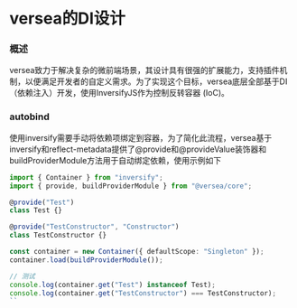 # versea的DI设计

### 概述
versea致力于解决复杂的微前端场景，其设计具有很强的扩展能力，支持插件机制，以便满足开发者的自定义需求。为了实现这个目标，versea底层全部基于DI（依赖注入）开发，使用InversifyJS作为控制反转容器 (IoC)。

### autobind
使用inversify需要手动将依赖项绑定到容器，为了简化此流程，versea基于inversify和reflect-metadata提供了@provide和@provideValue装饰器和buildProviderModule方法用于自动绑定依赖，使用示例如下
```ts
import { Container } from "inversify";
import { provide, buildProviderModule } from "@versea/core";

@provide("Test")
class Test {}

@provide("TestConstructor", "Constructor")
class TestConstructor {}

const container = new Container({ defaultScope: "Singleton" });
container.load(buildProviderModule());

// 测试
console.log(container.get("Test") instanceof Test);
console.log(container.get("TestConstructor") === TestConstructor);
``